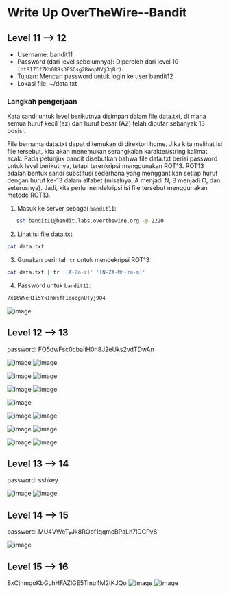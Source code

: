 # Write Up OverTheWire--Bandit

## Level 11 --> 12
- Username: bandit11
- Password (dari level sebelumnya): Diperoleh dari level 10 `(dtR173fZKb0RRsDFSGsg2RWnpNVj3qRr)`.
- Tujuan: Mencari password untuk login ke user bandit12
- Lokasi file: ~/data.txt


### Langkah pengerjaan

Kata sandi untuk level berikutnya disimpan dalam file data.txt, di mana semua huruf kecil (az) dan huruf besar (AZ) telah diputar sebanyak 13 posisi.

File bernama data.txt dapat ditemukan di direktori home. Jika kita melihat isi file tersebut, kita akan menemukan serangkaian karakter/string kalimat acak. Pada petunjuk bandit disebutkan bahwa file data.txt berisi password untuk level berikutnya, tetapi terenkripsi menggunakan ROT13. ROT13 adalah bentuk sandi substitusi sederhana yang menggantikan setiap huruf dengan huruf ke-13 dalam alfabet (misalnya, A menjadi N, B menjadi O, dan seterusnya). Jadi, kita perlu mendekripsi isi file tersebut menggunakan metode ROT13.

1. Masuk ke server sebagai `bandit11`:
```bash
   ssh bandit11@bandit.labs.overthewire.org -p 2220
```
2. Lihat isi file data.txt
```bash
cat data.txt
```
3. Gunakan perintah `tr` untuk mendekripsi ROT13:
```bash
cat data.txt | tr '[A-Za-z]' '[N-ZA-Mn-za-m]'
```
4. Password untuk `bandit12`:
```bash
7x16WNeHIi5YkIhWsfFIqoognUTyj9Q4
```

![image](https://github.com/user-attachments/assets/fe95e8bc-2305-4671-b74f-2bbab0051623)

## Level 12 --> 13
password: FO5dwFsc0cbaIiH0h8J2eUks2vdTDwAn

![image](https://github.com/user-attachments/assets/8920ba5f-5141-402b-9b94-27fd59fea8f3)
![image](https://github.com/user-attachments/assets/555dfca0-1991-4b16-aec9-78eafb383fe5)


![image](https://github.com/user-attachments/assets/e0aabfa0-a632-4672-b7ea-5ecc1c02c68f)
![image](https://github.com/user-attachments/assets/e4653ab0-6103-421e-9f89-26c3c7d5519a)


![image](https://github.com/user-attachments/assets/cc0765a4-6647-4292-a367-a54500c34f6c)
![image](https://github.com/user-attachments/assets/1437269b-e94e-4bf5-817e-ab57fb335a11)

![image](https://github.com/user-attachments/assets/f0ae242d-2a91-4696-9a21-5af324971b84)


![image](https://github.com/user-attachments/assets/17dd5d6e-20bd-4455-b0bf-3bee278dffd1)
![image](https://github.com/user-attachments/assets/b7f286a3-8106-4289-92b7-8ac6c30d109c)

![image](https://github.com/user-attachments/assets/a2345821-8e73-4fcf-9660-9558af50078d)
![image](https://github.com/user-attachments/assets/90222ece-ce83-49e9-a272-caabb64d0c51)


![image](https://github.com/user-attachments/assets/95db42e6-ef24-4664-bc43-0074345a464f)
![image](https://github.com/user-attachments/assets/55fb1246-f404-4b7c-b5be-62883940e43e)

## Level 13 --> 14
password: sshkey

![image](https://github.com/user-attachments/assets/60ec7971-f76f-4b2f-91b3-ee95cd378e52)
![image](https://github.com/user-attachments/assets/1ae5eb2d-e508-4ad6-b1b8-4956960d299d)


## Level 14 --> 15

password: MU4VWeTyJk8ROof1qqmcBPaLh7lDCPvS

![image](https://github.com/user-attachments/assets/a20a1a89-b0f3-40c0-b1c1-72a8db595834)




## Level 15 --> 16
8xCjnmgoKbGLhHFAZlGE5Tmu4M2tKJQo
![image](https://github.com/user-attachments/assets/86e5c02e-3292-4be3-8822-efd2ac253c6c)
![image](https://github.com/user-attachments/assets/e0ae7633-1546-4632-9d73-197b77c54b71)


